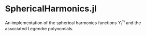 # SphericalHarmonics.jl

An implementation of the spherical harmonics functions $Y_l^m$ and the associated Legendre polynomials.

